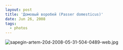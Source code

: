 ```yaml
---
layout: post
title: 'Домовый воробей (Passer domesticus)'
date: Jun 26, 2008
tags:
  - photos
---
```


![sapegin-artem-20d-2008-05-31-504-0489-web.jpg](upload://sapegin-artem-20d-2008-05-31-504-0489-web.jpg)
